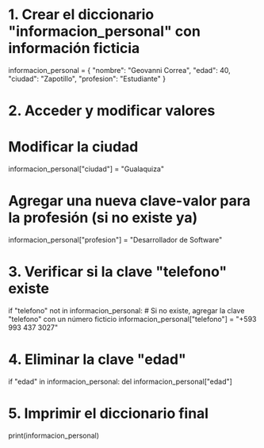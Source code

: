 # 1. Crear el diccionario "informacion_personal" con información ficticia
informacion_personal = {
    "nombre": "Geovanni Correa",
    "edad": 40,
    "ciudad": "Zapotillo",
    "profesion": "Estudiante"
}

# 2. Acceder y modificar valores
# Modificar la ciudad
informacion_personal["ciudad"] = "Gualaquiza"

# Agregar una nueva clave-valor para la profesión (si no existe ya)
informacion_personal["profesion"] = "Desarrollador de Software"

# 3. Verificar si la clave "telefono" existe
if "telefono" not in informacion_personal:
    # Si no existe, agregar la clave "telefono" con un número ficticio
    informacion_personal["telefono"] = "+593 993 437 3027"

# 4. Eliminar la clave "edad"
if "edad" in informacion_personal:
    del informacion_personal["edad"]

# 5. Imprimir el diccionario final
print(informacion_personal)
